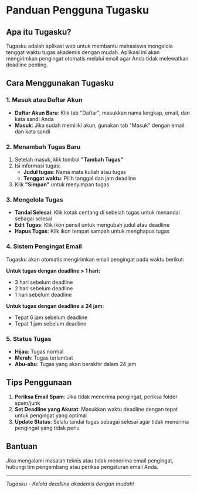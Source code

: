 
# Panduan Pengguna Tugasku

## Apa itu Tugasku?

Tugasku adalah aplikasi web untuk membantu mahasiswa mengelola tenggat waktu tugas akademis dengan mudah. Aplikasi ini akan mengirimkan pengingat otomatis melalui email agar Anda tidak melewatkan deadline penting.

## Cara Menggunakan Tugasku

### 1. Masuk atau Daftar Akun

- **Daftar Akun Baru**: Klik tab "Daftar", masukkan nama lengkap, email, dan kata sandi Anda
- **Masuk**: Jika sudah memiliki akun, gunakan tab "Masuk" dengan email dan kata sandi

### 2. Menambah Tugas Baru

1. Setelah masuk, klik tombol **"Tambah Tugas"**
2. Isi informasi tugas:
   - **Judul tugas**: Nama mata kuliah atau tugas
   - **Tenggat waktu**: Pilih tanggal dan jam deadline
3. Klik **"Simpan"** untuk menyimpan tugas

### 3. Mengelola Tugas

- **Tandai Selesai**: Klik kotak centang di sebelah tugas untuk menandai sebagai selesai
- **Edit Tugas**: Klik ikon pensil untuk mengubah judul atau deadline
- **Hapus Tugas**: Klik ikon tempat sampah untuk menghapus tugas

### 4. Sistem Pengingat Email

Tugasku akan otomatis mengirimkan email pengingat pada waktu berikut:

**Untuk tugas dengan deadline > 1 hari:**
- 3 hari sebelum deadline
- 2 hari sebelum deadline  
- 1 hari sebelum deadline

**Untuk tugas dengan deadline ≤ 24 jam:**
- Tepat 6 jam sebelum deadline
- Tepat 1 jam sebelum deadline

### 5. Status Tugas

- **Hijau**: Tugas normal
- **Merah**: Tugas terlambat
- **Abu-abu**: Tugas yang akan berakhir dalam 24 jam

## Tips Penggunaan

1. **Periksa Email Spam**: Jika tidak menerima pengingat, periksa folder spam/junk
2. **Set Deadline yang Akurat**: Masukkan waktu deadline dengan tepat untuk pengingat yang optimal
3. **Update Status**: Selalu tandai tugas sebagai selesai agar tidak menerima pengingat yang tidak perlu

## Bantuan

Jika mengalami masalah teknis atau tidak menerima email pengingat, hubungi tim pengembang atau periksa pengaturan email Anda.

---
*Tugasku - Kelola deadline akademis dengan mudah!*
